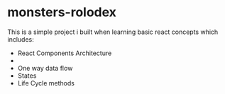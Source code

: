 # monsters-rolodex
<p>This is a simple project i built when learning basic react concepts which includes:</p>
  <ul>
  <li>React Components Architecture<li>
  <li>One way data flow</li>
  <li>States</li>
  <li>Life Cycle methods</li>
    <ul> 

